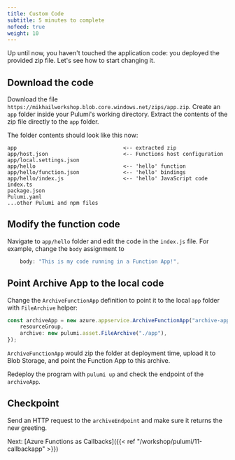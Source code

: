 ```yaml
---
title: Custom Code
subtitle: 5 minutes to complete
nofeed: true
weight: 10
---
```


Up until now, you haven't touched the application code: you deployed the provided zip file. Let's see how to start changing it.

## Download the code

Download the file `https://mikhailworkshop.blob.core.windows.net/zips/app.zip`. Create an `app` folder inside your Pulumi's working directory. Extract the contents of the zip file directly to the `app` folder.

The folder contents should look like this now:

```
app                                  <-- extracted zip
app/host.json                        <-- Functions host configuration
app/local.settings.json
app/hello                            <-- 'hello' function
app/hello/function.json              <-- 'hello' bindings
app/hello/index.js                   <-- 'hello' JavaScript code
index.ts
package.json
Pulumi.yaml
...other Pulumi and npm files
```

## Modify the function code

Navigate to `app/hello` folder and edit the code in the `index.js` file. For example, change the `body` assignment to

``` js
    body: "This is my code running in a Function App!",
```

## Point Archive App to the local code

Change the `ArchiveFunctionApp` definition to point it to the local `app` folder with `FileArchive` helper:

``` ts
const archiveApp = new azure.appservice.ArchiveFunctionApp("archive-app", {
    resourceGroup,
    archive: new pulumi.asset.FileArchive("./app"),
});
```

`ArchiveFunctionApp` would zip the folder at deployment time, upload it to Blob Storage, and point the Function App to this archive.

Redeploy the program with `pulumi up` and check the endpoint of the `archiveApp`.

## Checkpoint

Send an HTTP request to the `archiveEndpoint` and make sure it returns the new greeting.

Next: [Azure Functions as Callbacks]({{< ref "/workshop/pulumi/11-callbackapp" >}})